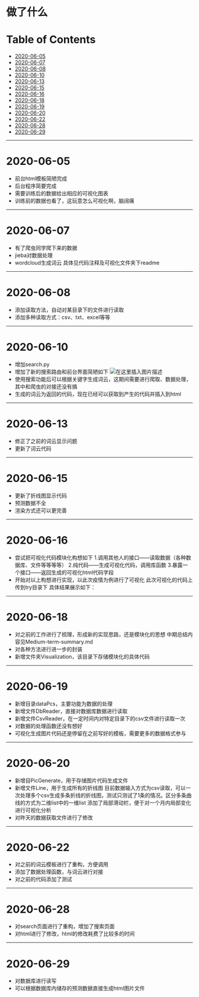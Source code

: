 做了什么
===================

Table of Contents
===================
 - [2020-06-05](#2020-06-05)
 - [2020-06-07](#2020-06-07)
 - [2020-06-08](#2020-06-08)
 - [2020-06-10](#2020-06-10) 
 - [2020-06-13](#2020-06-13) 
 - [2020-06-15](#2020-06-15) 
 - [2020-06-16](#2020-06-16) 
 - [2020-06-18](#2020-06-18) 
 - [2020-06-19](#2020-06-19) 
 - [2020-06-20](#2020-06-20) 
 - [2020-06-22](#2020-06-22) 
 - [2020-06-28](#2020-06-28) 
 - [2020-06-29](#2020-06-29) 

*************
2020-06-05
===================
- 前台html模板简陋完成
- 后台程序简要完成
- 需要训练后的数据给出相应的可视化图表
- 训练前的数据也看了，这玩意怎么可视化啊，脑阔痛

*************
2020-06-07
===================
- 有了爬虫同学爬下来的数据
- jieba对数据处理
- wordcloud生成词云
具体见代码注释及可视化文件夹下readme

*************
2020-06-08
===================
- 添加读取方法，自动对某目录下的文件进行读取
- 添加多种读取方式：csv、txt、excel等等

*************
2020-06-10
===================
- 增加search.py
- 增加了新的搜索路由和前台界面简陋如下
![在这里插入图片描述](https://img-blog.csdnimg.cn/20200610220628148.png?x-oss-process=image/watermark,type_ZmFuZ3poZW5naGVpdGk,shadow_10,text_aHR0cHM6Ly9ibG9nLmNzZG4ubmV0L3NkeWlucnVpY2hhbw==,size_16,color_FFFFFF,t_70)
- 使用搜索功能后可以根据关键字生成词云，这期间需要进行爬取、数据处理，其中和爬虫的对接还没有搞
- 生成的词云为返回的代码，现在已经可以获取到产生的代码并插入到html

*************
2020-06-13
===================
- 修正了之前的词云显示问题
- 更新了词云代码

*************
2020-06-15
===================
- 更新了折线图显示代码
- 预测数据不全
- 渲染方式还可以更完善

*************
2020-06-16
===================
- 尝试把可视化代码模块化构想如下
1.调用其他人的接口——读取数据（各种数据库、文件等等等等）
2.纯代码——生成可视化代码，调用库函数
3.暴露一个接口——返回生成的可视化html代码字段
- 开始对以上构想进行实现，以此次疫情为例进行了可视化
此次可视化的代码上传到try目录下
具体结果展示如下：

*************
2020-06-18
===================
- 对之前的工作进行了梳理，形成新的实现思路，还是模块化的思想
中期总结内容见Medium-term-summary.md
- 对各种方法进行进一步的封装
- 新增文件夹Visualization，该目录下存储模块化的具体代码

*************
2020-06-19
===================
- 新增目录dataPcs，主要功能为数据的处理
- 新增文件DbReader，直接对数据库数据进行读取
- 新增文件CsvReader，在一定时间内对特定目录下的csv文件进行读取一次
- 对数据的处理函数还没有想好
- 可视化生成图片代码还是停留在之前写好的模板，需要更多的数据格式参与

*************
2020-06-20
===================
- 新增目PicGenerate，用于存储图片代码生成文件
- 新增文件Line，用于生成所有的折线图
目前数据输入方式为csv读取，可以一次处理多个csv生成多条折线的折线图，测试只测试了1条的情况。区分多条曲线的方式为二维list中的一维list
添加了局部滑动栏，便于对一个月内局部变化进行可视化分析
- 对昨天的数据获取文件进行了修改

*************
2020-06-22
===================
- 对之前的词云模板进行了重构，方便调用
- 添加了数据处理函数，与词云进行对接
- 对之前的代码添加了测试

*************
2020-06-28
===================
- 对search页面进行了重构，增加了搜索页面
- 对html进行了修改，html的修改耗费了比较多的时间

*************
2020-06-29
===================
- 对数据库进行读写
- 可以根据数据库内储存的预测数据直接生成html图片文件
